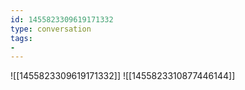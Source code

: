 ```yaml
---
id: 1455823309619171332
type: conversation
tags:
- 
---
```

![[1455823309619171332]]
![[1455823310877446144]]

